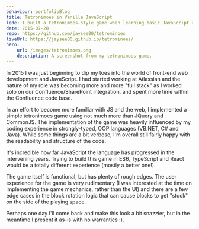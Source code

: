 ```yaml
---
behaviour: portfolioBlog
title: Tetronimoes in Vanilla JavaScript
lede: I built a tetronimoes-style game when learning basic JavaScript and browser DOM manipulation.
date: 2015-07-28
repo: https://github.com/jaysee00/tetrominoes
liveUrl: https://jaysee00.github.io/tetrominoes/
hero:
    url: /images/tetronimoes.png
    description: A screenshot from my tetronimoes game.
---    
```

In 2015 I was just beginning to dip my toes into the world of front-end web development and JavaScript. I had started working at Atlassian and the nature of my role was becoming more and more "full stack" as I worked solo on our Confluence/SharePoint integration, and spent more time within the Confluence code base.

In an effort to become more familiar with JS and the web, I implemented a simple tetronimoes game using not much more than JQuery and CommonJS. The implementation of the game was heavily influenced by my coding experience in strongly-typed, OOP languages (VB.NET, C# and Java). While some things are a bit verbose, I'm overall still fairly happy with the readability and structure of the code. 

It's incredible how far JavaScript the language has progressed in the intervening years. Trying to build this game in ES6, TypeScript and React would be a totally different experience (mostly a better one!).

The game itself is functional, but has plenty of rough edges. The user experience for the game is very rudimentary (I was interested at the time on implementing the game mechanics, rather than the UI) and there are a few edge cases in the block rotation logic that can cause blocks to get "stuck" on the side of the playing space. 

Perhaps one day I'll come back and make this look a bit snazzier, but in the meantime I present it as-is with no warranties :).
